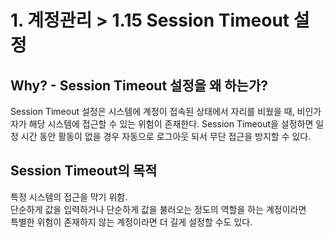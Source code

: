 # 1. 계정관리 > 1.15 Session Timeout 설정
## Why? - Session Timeout 설정을 왜 하는가?
Session Timeout 설정은 시스템에 계정이 접속된 상태에서 자리를 비웠을 때, 비인가자가 해당 시스템에 접근할 수 있는 위험이 존재한다. Session Timeout을 설정하면 일정 시간 동안 활동이 없을 경우 자동으로 로그아웃 되서 무단 접근을 방지할 수 있다.

## Session Timeout의 목적
특정 시스템의 접근을 막기 위함.   
단순하게 값을 입력하거나 단순하게 값을 불러오는 정도의 역할을 하는 계정이라면    
특별한 위험이 존재하지 않는 계정이라면 더 길게 설정할 수도 있다. 
